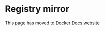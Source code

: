 # Registry mirror

This page has moved to [Docker Docs website](https://docs.docker.com/build/buildkit/configure/#registry-mirror)
